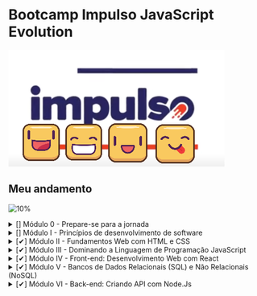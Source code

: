 # Bootcamp Impulso JavaScript Evolution

![Impulso Icone](https://github.com/guidolingip1/bootcamp-impulso/blob/master/impulso.png)

## Meu andamento

![10%](https://progress-bar.dev/10)
</br>

<details>
  <summary>[] Módulo 0 - Prepare-se para a jornada</summary>
  
  - [✔] Conheça as oportunidades da DIO
  - [✔] Seja protagonista neste Bootcamp
  - [✔] Boas-vindas ao Impulso JavaScript Evolution
  - [] Mentoria #1: Impulso JavaScript Evolution | Aula Inaugural

</details>

<details>
  <summary>[] Módulo I - Princípios de desenvolvimento de software</summary>
  
  - [] Introdução à Programação e Pensamento Computacional
  - [] Introdução ao Git e ao GitHub
  - [] Criando seu Primeiro Repositório no GitHub Para Compartilhar Seu Progresso

</details>

<details>
  <summary>[✔] Módulo II - Fundamentos Web com HTML e CSS</Summary>
  
  - [] Primeiros passos para desenvolvimento web
  - [] Introdução a criação de websites com HTML5 e CSS3
  - [] Posicionando elementos com Flexbox em CSS
  - [] Recriando a página inicial do Instagram

</details>

<details>
  <summary>[✔] Módulo III - Dominando a Linguagem de Programação JavaScript</Summary>
  
  - [] IDE Instalação e Configuração (Visual Studio Code)
  - [] Introdução ao JavaScript
  - [] Sintaxe Básica em JavaScript
  - [] Sintaxe e Operadores
  - [] Variáveis e Tipos
  - [] Funções
  - [] Debugging e Error Handling
  - [] Desafios Iniciais Js - Impulso JavaScript Evolution
  - [] Manipulando a D.O.M. com JavaScript
  - [] Javascript Assíncrono
  - [] Orientação a objetos
  - [] Introdução ao TypeScript: Explorando Classes, Tipos e Interfaces
  - [] Desafios intermediários Js - Impulso JavaScript Evolution
  - [] Introdução Prática ao TypeScript

</details>

<details>
  <summary>[✔] Módulo IV - Front-end: Desenvolvimento Web com React</Summary>
  
  - [] Conhecendo os Principais Protocolos de Comunicação da Internet
  - [] Introdução ao ReactJS
  - [] Desenvolvimento de aplicações para internet com ReactJS
  - [] Introdução aos React Hooks
  - [] Trabalhando com States & Effects no ReactJs
  - [] Práticas avançadas em projetos com ReactJS
  - [] Criando um front-end totalmente componentizado na prática com ReactJS

</details>

<details>
  <summary>[✔] Módulo V - Bancos de Dados Relacionais (SQL) e Não Relacionais (NoSQL)</Summary>
  
  - [] Conceitos e melhores práticas com bancos de dados PostgreSQL
  - [] Introdução ao MongoDB e Bancos de Dados NoSQL

</details>

<details>
  <summary>[✔] Módulo VI - Back-end: Criando API com Node.Js</Summary>
  
  - [] Instalando e Configurando seu Ambiente Node.js
  - [] Introdução ao Node.js com JavaScript
  - [] Fundamentos de Node.js e Jest
  - [] Pirâmide de Testes na Prática Explorando Jest e TDD
  - []  Explorando o Estilo Arquitetural REST com Node.js
  - [] Node.js com Bancos de Dados Relacionais (SQL)
  - [] Microsserviços e Integrações com Node.js
  - [] Criando uma API REST com Node.js e TypeORM
  - [] Integrando um Backend em Node.js com um Frontend em React para um E-commerce

</details>

